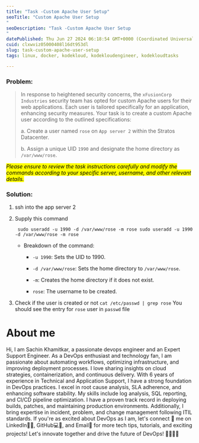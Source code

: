 ```yaml
---
title: "Task -Custom Apache User Setup"
seoTitle: "Custom Apache User Setup
"
seoDescription: "Task -Custom Apache User Setup
"
datePublished: Thu Jun 27 2024 06:18:54 GMT+0000 (Coordinated Universal Time)
cuid: clxwviz05000408l16dt953dl
slug: task-custom-apache-user-setup
tags: linux, docker, kodekloud, kodekloudengineer, kodekloudtasks

---
```


### Problem:

> In response to heightened security concerns, the `xFusionCorp Industries` security team has opted for custom Apache users for their web applications. Each user is tailored specifically for an application, enhancing security measures. Your task is to create a custom Apache user according to the outlined specifications:
> 
> a. Create a user named `rose` on `App server 2` within the Stratos Datacenter.
> 
> b. Assign a unique UID `1990` and designate the home directory as `/var/www/rose`.

*<mark>Please ensure to review the task instructions carefully and modify the commands according to your specific server, username, and other relevant details.</mark>*

### Solution:

1. ssh into the app server 2
    
2. Supply this command
    
    ```plaintext
     sudo useradd -u 1990 -d /var/www/rose -m rose sudo useradd -u 1990 -d /var/www/rose -m rose
    ```
    
    * Breakdown of the command:
        
        * `-u 1990`: Sets the UID to 1990.
            
        * `-d /var/www/rose`: Sets the home directory to `/var/www/rose`.
            
        * `-m`: Creates the home directory if it does not exist.
            
        * `rose`: The username to be created.
            
3. Check if the user is created or not `cat /etc/passwd | grep rose` You should see the entry for `rose` user in `passwd` file
    

# About me

Hi, I am Sachin Khamitkar, a passionate devops engineer and an Expert Support Engineer. As a DevOps enthusiast and technology fan, I am passionate about automating workflows, optimizing infrastructure, and improving deployment processes. I love sharing insights on cloud strategies, containerization, and continuous delivery. With 6 years of experience in Technical and Application Support, I have a strong foundation in DevOps practices. I excel in root cause analysis, SLA adherence, and enhancing software stability. My skills include log analysis, SQL reporting, and CI/CD pipeline optimization. I have a proven track record in deploying builds, patches, and maintaining production environments. Additionally, I bring expertise in incident, problem, and change management following ITIL standards. If you're as excited about DevOps as I am, let's connect 🌟 me on LinkedIn🔗💼, GitHub💻🔗, and Email📧 for more tech tips, tutorials, and exciting projects! Let's innovate together and drive the future of DevOps! 🚀👩‍💻💡